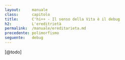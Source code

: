 ```yaml
---
layout:     manuale
class:      capitolo
title:      C'hi++ - Il senso della Vita è il debug
h2:         L'ereditrietà
permalink:  /manuale/ereditarieta.md
precedente: polimorfismo
seguente:   debug
---
```


[@todo]